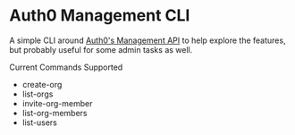 # Auth0 Management CLI

A simple CLI around [Auth0's Management API](https://auth0.com/docs/api/management/v2) to help explore the features, but probably useful for some admin tasks as well.

Current Commands Supported
 * create-org
 * list-orgs
 * invite-org-member
 * list-org-members
 * list-users
